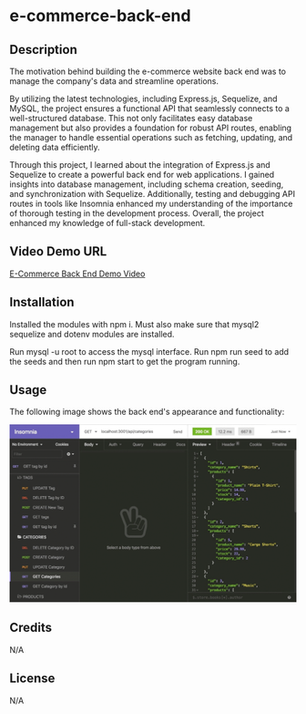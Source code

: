 # e-commerce-back-end

## Description 

The motivation behind building the e-commerce website back end was to manage the company's data and streamline operations.

By utilizing the latest technologies, including Express.js, Sequelize, and MySQL, the project ensures a functional API that seamlessly connects to a well-structured database. This not only facilitates easy database management but also provides a foundation for robust API routes, enabling the manager to handle essential operations such as fetching, updating, and deleting data efficiently.

Through this project, I learned about the integration of Express.js and Sequelize to create a powerful back end for web applications. I gained insights into database management, including schema creation, seeding, and synchronization with Sequelize. Additionally, testing and debugging API routes in tools like Insomnia enhanced my understanding of the importance of thorough testing in the development process. Overall, the project enhanced my knowledge of full-stack development.

## Video Demo URL

[E-Commerce Back End Demo Video](https://drive.google.com/file/d/1BTvnwIWBt4iY5gpWgLo33R7q7yxH0CqJ/view)

## Installation

Installed the modules with npm i. Must also make sure that mysql2 sequelize and dotenv modules are installed. 

Run mysql -u root to access the mysql interface. Run npm run seed to add the seeds and then run npm start to get the program running.

## Usage

The following image shows the back end's appearance and functionality:

![This is an example of how the back end should look like.](./images/13-orm-homework-demo-01.gif)

## Credits

N/A

## License

N/A

